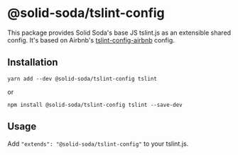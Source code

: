 # @solid-soda/tslint-config

This package provides Solid Soda's base JS tslint.js as an extensible shared config. It's based on Airbnb's [tslint-config-airbnb](https://github.com/progre/tslint-config-airbnb) config.

## Installation

`yarn add --dev @solid-soda/tslint-config tslint`

or

`npm install @solid-soda/tslint-config tslint --save-dev`

## Usage

Add `"extends": "@solid-soda/tslint-config"` to your tslint.js.
